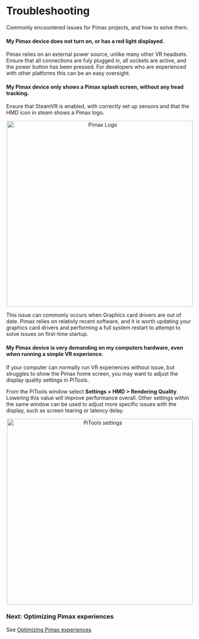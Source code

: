 # Troubleshooting

Commonly encountered issues for Pimax projects, and how to solve them.

#### My Pimax device does not turn on, or has a red light displayed.

Pimax relies on an external power source, unlike many other VR headsets. Ensure that all connections are fuly plugged in, all sockets are active, and the power button has been pressed. For developers who are experienced with other platforms this can be an easy oversight.

#### My Pimax device only shows a Pimax splash screen, without any head tracking.

Ensure that SteamVR is enabled, with correctly set up sensors and that the HMD icon in steam shows a Pimax logo.

<p align="center">
  <img alt="Pimax Logo" width="500px" src="/assets/PimaxSteamLogo.png">
</p>

This issue can commonly occurs when Graphics card drivers are out of date. Pimax relies on relativly recent software, and it is worth updating your graphics card drivers and performing a full system restart to attempt to solve issues on first-time startup.

#### My Pimax device is very demanding on my computers hardware, even when running a simple VR experience.

If your computer can normally run VR experiences without issue, but struggles to show the Pimax home screen, you may want to adjust the display quality settings in PiTools.

From the PiTools window select **Settings > HMD > Rendering Quality**. Lowering this value will improve performance overall. Other settings within the same window can be used to adjust more specific issues with the display, such as screen tearing or latency delay.

<p align="center">
  <img alt="PiTools settings" width="500px" src="/assets/RenderQuality.png">
</p>

### Next: Optimizing Pimax experiences

See [Optimizing Pimax experiences](/docs/optimizing-pimax-experiences.md)
